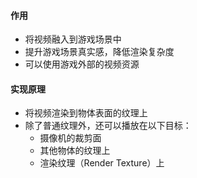 #### 作用
- 将视频融入到游戏场景中
- 提升游戏场景真实感，降低渲染复杂度
- 可以使用游戏外部的视频资源

#### 实现原理
- 将视频渲染到物体表面的纹理上
- 除了普通纹理外，还可以播放在以下目标：
	- 摄像机的裁剪面
	- 其他物体的纹理上
	- 渲染纹理（Render Texture）上